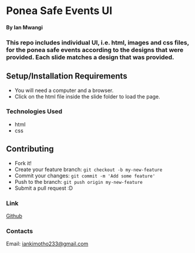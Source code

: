 # Ponea Safe Events UI

#### By Ian Mwangi

### This repo includes individual UI, i.e. html, images and css files, for the ponea safe events according to the designs that were provided. Each slide matches a design that was provided.

## Setup/Installation Requirements
- You will need a computer and a browser. 
- Click on the html file inside the slide folder to load the page.

### Technologies Used
- html
- css

## Contributing
- Fork it!
- Create your feature branch: `git checkout -b my-new-feature`
- Commit your changes: `git commit -m 'Add some feature'`
- Push to the branch: `git push origin my-new-feature`
- Submit a pull request :D

### Link
[Github](https://github.com/IanMK-1/Ponea-Safe-Events-UI)

### Contacts
Email: iankimotho233@gmail.com

